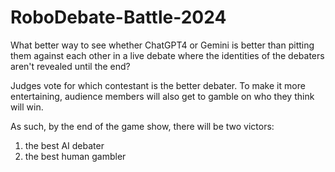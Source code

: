 # RoboDebate-Battle-2024

What better way to see whether ChatGPT4 or Gemini is better than pitting them against each other in a live debate where the identities of the debaters aren't revealed until the end?

Judges vote for which contestant is the better debater. To make it more entertaining, audience members will also get to gamble on who they think will win.

As such, by the end of the game show, there will be two victors:

1. the best AI debater
2. the best human gambler
